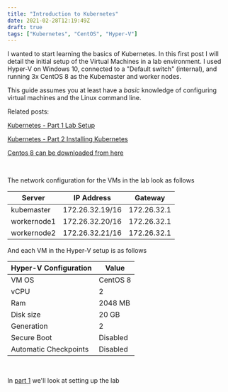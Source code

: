 ```yaml
---
title: "Introduction to Kubernetes"
date: 2021-02-28T12:19:49Z
draft: true
tags: ["Kubernetes", "CentOS", "Hyper-V"]
---
```


I wanted to start learning the basics of Kubernetes. In this first post I will detail the initial setup of the Virtual Machines in a lab environment. I used Hyper-V on Windows 10, connected to a "Default switch" (internal), and running 3x CentOS 8 as the Kubemaster and worker nodes.

This guide assumes you at least have a _basic_ knowledge of configuring virtual machines and the Linux command line.

Related posts:

[Kubernetes - Part 1 Lab Setup](https://markkerry.github.io/posts/kubernetes-part-1/)

[Kubernetes - Part 2 Installing Kubernetes](https://markkerry.github.io/posts/kubernetes-part-2/)

[Centos 8 can be downloaded from here](https://www.centos.org/download/)

<br>

The network configuration for the VMs in the lab look as follows

| Server      | IP Address      | Gateway     |
| ----------- | --------------- | ----------- |
| kubemaster  | 172.26.32.19/16 | 172.26.32.1 |
| workernode1 | 172.26.32.20/16 | 172.26.32.1 |
| workernode2 | 172.26.32.21/16 | 172.26.32.1 |

And each VM in the Hyper-V setup is as follows

| Hyper-V Configuration | Value    |
| --------------------- | -------- |
| VM OS                 | CentOS 8 |
| vCPU                  | 2        |
| Ram                   | 2048 MB  |
| Disk size             | 20 GB    |
| Generation            | 2        |
| Secure Boot           | Disabled |
| Automatic Checkpoints | Disabled |

<br>

In [part 1](https://markkerry.github.io/posts/kubernetes-part-1/) we'll look at setting up the lab
